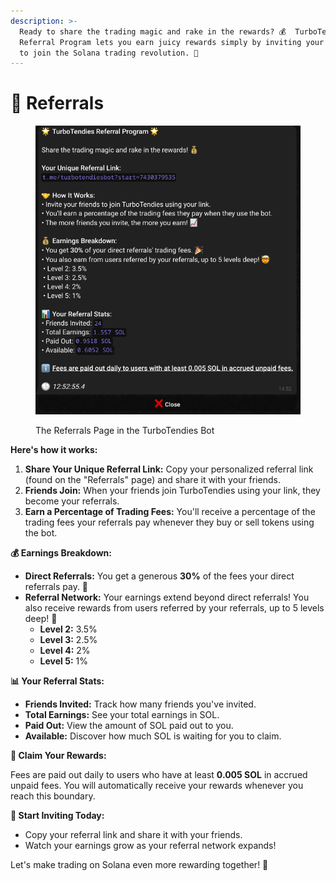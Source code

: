 ```yaml
---
description: >-
  Ready to share the trading magic and rake in the rewards? 💰  TurboTendies'
  Referral Program lets you earn juicy rewards simply by inviting your friends
  to join the Solana trading revolution. 🤝
---
```


# 🌟 Referrals

<figure><img src="../.gitbook/assets/Screenshot from 2024-07-14 15-02-33.png" alt="" width="507"><figcaption><p>The Referrals Page in the TurboTendies Bot</p></figcaption></figure>

**Here's how it works:**

1. **Share Your Unique Referral Link:** Copy your personalized referral link (found on the "Referrals" page) and share it with your friends.
2. **Friends Join:** When your friends join TurboTendies using your link, they become your referrals.
3. **Earn a Percentage of Trading Fees:** You'll receive a percentage of the trading fees your referrals pay whenever they buy or sell tokens using the bot.

**💰 Earnings Breakdown:**

* **Direct Referrals:** You get a generous **30%** of the fees your direct referrals pay. 🎉
* **Referral Network:** Your earnings extend beyond direct referrals! You also receive rewards from users referred by your referrals, up to 5 levels deep! 🤯
  * **Level 2:** 3.5%
  * **Level 3:** 2.5%
  * **Level 4:** 2%
  * **Level 5:** 1%

**📊 Your Referral Stats:**

* **Friends Invited:** Track how many friends you've invited.
* **Total Earnings:** See your total earnings in SOL.
* **Paid Out:** View the amount of SOL paid out to you.
* **Available:** Discover how much SOL is waiting for you to claim.

**💸 Claim Your Rewards:**

Fees are paid out daily to users who have at least **0.005 SOL** in accrued unpaid fees. You will automatically receive your rewards whenever you reach this boundary.

**🚀 Start Inviting Today:**

* Copy your referral link and share it with your friends.
* Watch your earnings grow as your referral network expands!

Let's make trading on Solana even more rewarding together! 🎉
